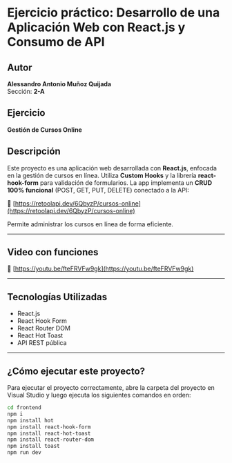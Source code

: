# Ejercicio práctico: Desarrollo de una Aplicación Web con React.js y Consumo de API

## Autor
**Alessandro Antonio Muñoz Quijada**  
Sección: **2-A**

## Ejercicio
**Gestión de Cursos Online**

## Descripción

Este proyecto es una aplicación web desarrollada con **React.js**, enfocada en la gestión de cursos en línea. Utiliza **Custom Hooks** y la librería **react-hook-form** para validación de formularios. La app implementa un **CRUD 100% funcional** (POST, GET, PUT, DELETE) conectado a la API:

📡 [https://retoolapi.dev/6QbyzP/cursos-online](https://retoolapi.dev/6QbyzP/cursos-online)

Permite administrar los cursos en línea de forma eficiente.

---

## Video con funciones

📡 [https://youtu.be/fteFRVFw9gk](https://youtu.be/fteFRVFw9gk)

---

## Tecnologías Utilizadas

- React.js  
- React Hook Form  
- React Router DOM  
- React Hot Toast  
- API REST pública  

---

## ¿Cómo ejecutar este proyecto?

Para ejecutar el proyecto correctamente, abre la carpeta del proyecto en Visual Studio y luego ejecuta los siguientes comandos en orden:

```bash
cd frontend
npm i
npm install hot
npm install react-hook-form
npm install react-hot-toast
npm install react-router-dom
npm install toast
npm run dev
